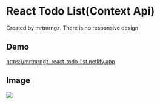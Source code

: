 # React Todo List(Context Api)

Created by mrtmrngz. There is no responsive design <br>

## Demo

https://mrtmrngz-react-todo-list.netlify.app <br>

## Image

![](https://i.hizliresim.com/smel3ne.png)
